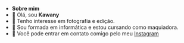 - **Sobre mim**
- 👋 Olá, sou **Kawany** 
- 👀 Tenho interesse em fotografia e edição.
- 🌱 Sou formada em informática e estou cursando como maquiadora.
- 💞️  Você pode entrar em contato comigo pelo meu [Instagram](https://www.instagram.com/kawany_dsx/) 

<!---
kawanysz/kawanysz is a ✨ special ✨ repository because its `README.md` (this file) appears on your GitHub profile.
You can click the Preview link to take a look at your changes.
--->
